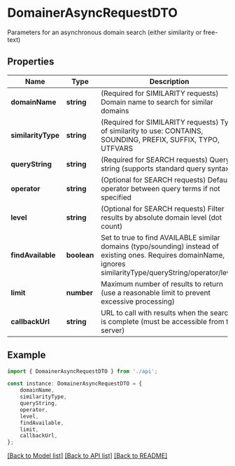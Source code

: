 # DomainerAsyncRequestDTO

Parameters for an asynchronous domain search (either similarity or free-text)

## Properties

Name | Type | Description | Notes
------------ | ------------- | ------------- | -------------
**domainName** | **string** | (Required for SIMILARITY requests) Domain name to search for similar domains | [optional] [default to undefined]
**similarityType** | **string** | (Required for SIMILARITY requests) Type of similarity to use: CONTAINS, SOUNDING, PREFIX, SUFFIX, TYPO, UTFVARS | [optional] [default to undefined]
**queryString** | **string** | (Required for SEARCH requests) Query string (supports standard query syntax) | [optional] [default to undefined]
**operator** | **string** | (Optional for SEARCH requests) Default operator between query terms if not specified | [optional] [default to OperatorEnum_And]
**level** | **string** | (Optional for SEARCH requests) Filter results by absolute domain level (dot count) | [optional] [default to LevelEnum_All]
**findAvailable** | **boolean** | Set to true to find AVAILABLE similar domains (typo/sounding) instead of existing ones. Requires domainName, ignores similarityType/queryString/operator/level. | [optional] [default to false]
**limit** | **number** | Maximum number of results to return (use a reasonable limit to prevent excessive processing) | [optional] [default to 100]
**callbackUrl** | **string** | URL to call with results when the search is complete (must be accessible from the server) | [default to undefined]

## Example

```typescript
import { DomainerAsyncRequestDTO } from './api';

const instance: DomainerAsyncRequestDTO = {
    domainName,
    similarityType,
    queryString,
    operator,
    level,
    findAvailable,
    limit,
    callbackUrl,
};
```

[[Back to Model list]](../README.md#documentation-for-models) [[Back to API list]](../README.md#documentation-for-api-endpoints) [[Back to README]](../README.md)
